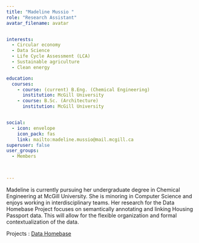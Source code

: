 ```yaml
---
title: "Madeline Mussio "
role: "Research Assistant"
avatar_filename: avatar


interests:
  - Circular economy
  - Data Science
  - Life Cycle Assessment (LCA)
  - Sustainable agriculture
  - Clean energy

education:
  courses:
    - course: (current) B.Eng. (Chemical Engineering)
      institution: McGill University
    - course: B.Sc. (Architecture) 
      institution: McGill University 


social:
  - icon: envelope
    icon_pack: fas
    link: mailto:madeline.mussio@mail.mcgill.ca
superuser: false
user_groups:
  - Members


  
---
```





Madeline is currently pursuing her undergraduate degree in Chemical Engineering at McGill University. She is minoring in Computer Science and enjoys working in interdisciplinary teams. Her research for the Data Homebase Project focuses on semantically annotating and linking Housing Passport data. This will allow for the flexible organization and formal contextualization of the data. 


Projects : 
<a href='https://deft-stroopwafel-a0d849.netlify.app/project/data-homebase'  >Data Homebase </a>
</br>